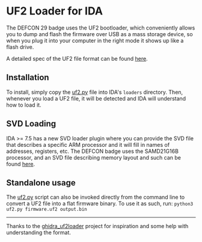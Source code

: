 # UF2 Loader for IDA

The DEFCON 29 badge uses the UF2 bootloader, which conveniently allows you to dump and flash the firmware over USB as a mass storage device, so when you plug it into your computer in the right mode it shows up like a flash drive.

A detailed spec of the UF2 file format can be found [here](https://github.com/microsoft/uf2).

## Installation

To install, simply copy the [uf2.py](uf2.py) file into IDA's `loaders` directory. Then, whenever you load a UF2 file, it will be detected and IDA will understand how to load it.

## SVD Loading

IDA >= 7.5 has a new SVD loader plugin where you can provide the SVD file that describes a specific ARM processor and it will fill in names of addresses, registers, etc. The DEFCON badge uses the SAMD21G16B processor, and an SVD file describing memory layout and such can be found [here](https://github.com/posborne/cmsis-svd/blob/master/data/Atmel/ATSAMD21G16B.svd).

## Standalone usage

The [uf2.py](uf2.py) script can also be invoked directly from the command line to convert a UF2 file into a flat firmware binary. To use it as such, run: `python3 uf2.py firmware.uf2 output.bin`

-----

Thanks to the [ghidra_uf2loader](https://github.com/wyattearp/ghidra_uf2loader) project for inspiration and some help with understanding the format.